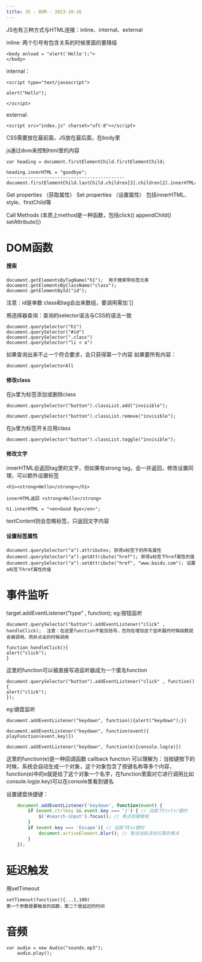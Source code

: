 ```yaml
---
title: JS - DOM - 2023-10-16
---
```

JS也有三种方式与HTML连接：inline、internal、external

inline: 两个引号有包含关系的时候里面的要降级
```
<body onload = "alert('Hello');">
</body>
```

internal：
```
<script type="text/javascript">

alert("Hello");

</script>
```

external:
```
<script src="index.js" charset="uft-8"></script>
```

CSS需要放在最前面，JS放在最后面，在body里

js通过dom来控制html里的内容
```
var heading = document.firstElementChild.firstElementChild;

heading.innerHTML = "goodbye";
--------------------------------------------
document.firstElementChild.lastChild.children[3].children[2].innerHTML="nihao";
```

Get properties （获取属性）
Set properties  （设置属性）
包括innerHTML、style、firstChild等

Call Methods (本质上method是一种函数，包括click() appendChild() setAttribute())


# DOM函数

#### 搜索
```
document.getElementsByTagName("h1");  用于搜索带标签元素
document.getElementsByClassName("class"); 
document.getElementById("id");
```

注意：id是单数
class和tag会出来数组，要调用需加`[]

用选择器查询：查询的selector语法与CSS的语法一致
```
document.querySelector("h1")
document.querySelector("#id")
document.querySelector(".class")
document.querySelector("li < a")
```

如果查询出来不止一个符合要求，会只获得第一个内容
如果要所有内容：
```
document.querySelectorAll
```

#### 修改class

在js里为标签添加或删除class
```
document.querySelector("button").classList.add("invisible");

document.querySelector("button").classList.remove("invisible");
```

在js里为标签开关应用class
```
document.querySelector("button").classList.toggle("invisible");
```

#### 修改文字
innerHTML会返回tag里的文字，但如果有strong tag，会一并返回，修改设置同理，可以额外设置标签
```
<h1><strong>Hello</strong></h1>

innerHTML返回 <strong>Hello</strong>

h1.innerHTML = "<en>Good Bye</en>";
```
textContent则会忽略标签，只返回文字内容

#### 设置标签属性
```
document.querySelector("a").attributes; 获得a标签下的所有属性
document.querySelector("a").getAttribute("href"); 获得a标签下href属性的值
document.querySelector("a").setAttribute("href", "www.baidu.com"); 设置a标签下href属性的值
```

# 事件监听

target.addEventListener("type" , function);
eg:按钮监听
```
document.querySelector("button").addEventListener("click" , handleClick);  注意：在这里function不能加括号，否则在增加这个监听器的时候函数就会被调用，而非点击的时候调用

function handleClick(){
alert("click");
}
```

这里的function可以被直接写进监听器成为一个匿名function
```
document.querySelector("button").addEventListener("click" , function(){
alert("click");
}); 
```

eg:键盘监听
```
document.addEventListener("keydown", function(){alert("keydown");})

document.addEventListener("keydown", function(event){
playFunction(event.key)})

document.addEventListener("keydown", function(e){console.log(e)})
```
这里的function(e)是一种回调函数 callback function
可以理解为：当按键按下的时候，系统会自动生成一个对象，这个对象包含了按键名称等多个内容，function(e)中的e就是给了这个对象一个名字，在function里面对它进行调用比如console.log(e.key)可以在console里看到键名

设置键盘快捷键：
```js
    document.addEventListener('keydown', function(event) {
        if (event.ctrlKey && event.key === '/') { // 当按下Ctrl+/键时
            $('#search-input').focus(); // 焦点到搜索框
        }
        if (event.key === 'Escape'){ // 当按下Esc键时
            document.activeElement.blur(); // 取消当前活动元素的焦点
        }
    });
```

# 延迟触发
用setTimeout
```
setTimeout(function(){...},100)
第一个参数是要触发的函数，第二个是延迟的时间
```

# 音频

```
var audio = new Audio("sounds.mp3");
    audio.play();
```